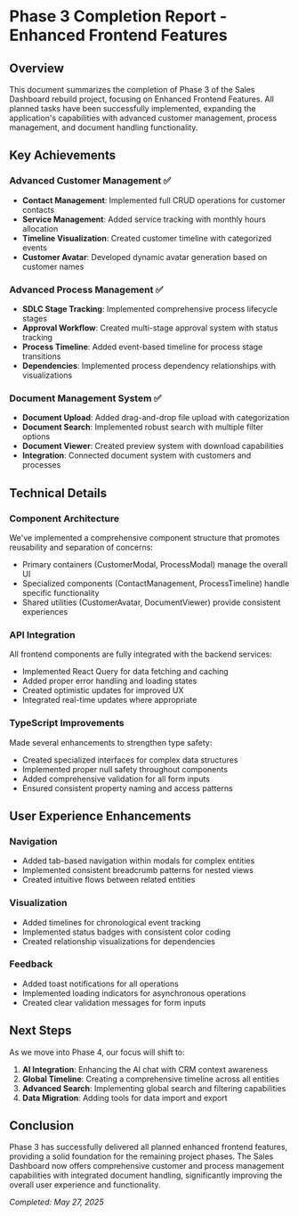 # Phase 3 Completion Report - Enhanced Frontend Features

## Overview
This document summarizes the completion of Phase 3 of the Sales Dashboard rebuild project, focusing on Enhanced Frontend Features. All planned tasks have been successfully implemented, expanding the application's capabilities with advanced customer management, process management, and document handling functionality.

## Key Achievements

### Advanced Customer Management ✅
- **Contact Management**: Implemented full CRUD operations for customer contacts
- **Service Management**: Added service tracking with monthly hours allocation
- **Timeline Visualization**: Created customer timeline with categorized events
- **Customer Avatar**: Developed dynamic avatar generation based on customer names

### Advanced Process Management ✅
- **SDLC Stage Tracking**: Implemented comprehensive process lifecycle stages
- **Approval Workflow**: Created multi-stage approval system with status tracking
- **Process Timeline**: Added event-based timeline for process stage transitions
- **Dependencies**: Implemented process dependency relationships with visualizations

### Document Management System ✅
- **Document Upload**: Added drag-and-drop file upload with categorization
- **Document Search**: Implemented robust search with multiple filter options
- **Document Viewer**: Created preview system with download capabilities
- **Integration**: Connected document system with customers and processes

## Technical Details

### Component Architecture
We've implemented a comprehensive component structure that promotes reusability and separation of concerns:

- Primary containers (CustomerModal, ProcessModal) manage the overall UI
- Specialized components (ContactManagement, ProcessTimeline) handle specific functionality
- Shared utilities (CustomerAvatar, DocumentViewer) provide consistent experiences

### API Integration
All frontend components are fully integrated with the backend services:

- Implemented React Query for data fetching and caching
- Added proper error handling and loading states
- Created optimistic updates for improved UX
- Integrated real-time updates where appropriate

### TypeScript Improvements
Made several enhancements to strengthen type safety:

- Created specialized interfaces for complex data structures
- Implemented proper null safety throughout components
- Added comprehensive validation for all form inputs
- Ensured consistent property naming and access patterns

## User Experience Enhancements

### Navigation
- Added tab-based navigation within modals for complex entities
- Implemented consistent breadcrumb patterns for nested views
- Created intuitive flows between related entities

### Visualization
- Added timelines for chronological event tracking
- Implemented status badges with consistent color coding
- Created relationship visualizations for dependencies

### Feedback
- Added toast notifications for all operations
- Implemented loading indicators for asynchronous operations
- Created clear validation messages for form inputs

## Next Steps

As we move into Phase 4, our focus will shift to:

1. **AI Integration**: Enhancing the AI chat with CRM context awareness
2. **Global Timeline**: Creating a comprehensive timeline across all entities
3. **Advanced Search**: Implementing global search and filtering capabilities
4. **Data Migration**: Adding tools for data import and export

## Conclusion
Phase 3 has successfully delivered all planned enhanced frontend features, providing a solid foundation for the remaining project phases. The Sales Dashboard now offers comprehensive customer and process management capabilities with integrated document handling, significantly improving the overall user experience and functionality.

_Completed: May 27, 2025_
